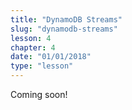 ```yaml
---
title: "DynamoDB Streams"
slug: "dynamodb-streams"
lesson: 4
chapter: 4
date: "01/01/2018"
type: "lesson"
---
```


Coming soon!
